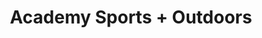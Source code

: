 ---
title: "Academy Sports + Outdoors"
url: /houston/academy-sports-outdoors-westheimer-road/
shop: Sport
---